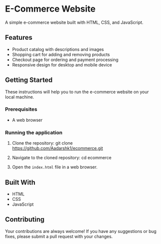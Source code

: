 # E-Commerce Website

A simple e-commerce website built with HTML, CSS, and JavaScript.

## Features
- Product catalog with descriptions and images
- Shopping cart for adding and removing products
- Checkout page for ordering and payment processing
- Responsive design for desktop and mobile device


## Getting Started

These instructions will help you to run the e-commerce website on your local machine.

### Prerequisites

- A web browser

### Running the application

1. Clone the repository:
git clone https://github.com/Aadarshk1/ecommerce.git

2. Navigate to the cloned repository:
cd ecommerce

3. Open the `index.html` file in a web browser.

## Built With

- HTML
- CSS
- JavaScript

## Contributing

Your contributions are always welcome! If you have any suggestions or bug fixes, please submit a pull request with your changes.


